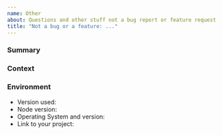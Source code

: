 ```yaml
---
name: Other
about: Questions and other stuff not a bug report or feature request
title: "Not a bug or a feature: ..."
---
```


<!--- Provide a general summary of the issue in the Title above --->

<!--- For feature requests and bug reports please use the feature request
      or bug report template
  --->

### Summary

<!--- Your question, case study, query or other issue --->

### Context

<!--- How has this issue affected you? What are you trying to accomplish? --->
<!--- This helps us understand better, which will likely result
      in better, faster, stronger replies
   --->

### Environment

<!--- Include as many details about the environment relevant for this issue.
  --->

- Version used:
- Node version:
- Operating System and version:
- Link to your project:
